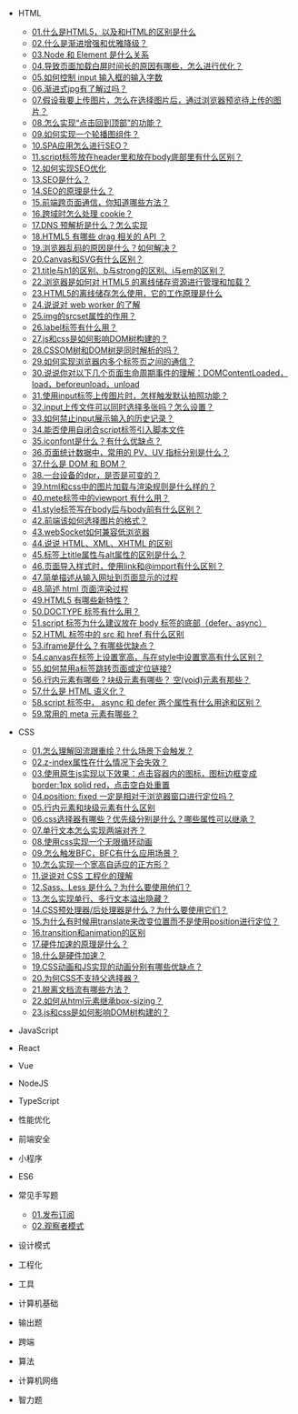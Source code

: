 * HTML
    * [01.什么是HTML5，以及和HTML的区别是什么](md/room/HTML/01)
    * [02.什么是渐进增强和优雅降级？](md/room/HTML/02)
    * [03.Node 和 Element 是什么关系](md/room/HTML/03)
    * [04.导致页面加载白屏时间长的原因有哪些，怎么进行优化？](md/room/HTML/04)
    * [05.如何控制 input 输入框的输入字数](md/room/HTML/05)
    * [06.渐进式jpg有了解过吗？](md/room/HTML/06.md)
    * [07.假设我要上传图片，怎么在选择图片后，通过浏览器预览待上传的图片？](md/room/HTML/07)
    * [08.怎么实现“点击回到顶部”的功能？](md/room/HTML/08)
    * [09.如何实现一个轮播图组件？](md/room/HTML/09)
    * [10.SPA应用怎么进行SEO？](md/room/HTML/10)
    * [11.script标签放在header里和放在body底部里有什么区别？](md/room/HTML/11)
    * [12.如何实现SEO优化](md/room/HTML/12)
    * [13.SEO是什么？](md/room/HTML/13)
    * [14.SEO的原理是什么？](md/room/HTML/14)
    * [15.前端跨页面通信，你知道哪些方法？](md/room/HTML/15)
    * [16.跨域时怎么处理 cookie？](md/room/HTML/16)
    * [17.DNS 预解析是什么？怎么实现](md/room/HTML/17)
    * [18.HTML5 有哪些 drag 相关的 API ？](md/room/HTML/18)
    * [19.浏览器乱码的原因是什么？如何解决？](md/room/HTML/19)
    * [20.Canvas和SVG有什么区别？](md/room/HTML/20)
    * [21.title与h1的区别、b与strong的区别、i与em的区别？](md/room/HTML/21)
    * [22.浏览器是如何对 HTML5 的离线储存资源进行管理和加载？](md/room/HTML/22)
    * [23.HTML5的离线储存怎么使用，它的工作原理是什么](md/room/HTML/23)
    * [24.说说对 web worker 的了解](md/room/HTML/24)
    * [25.img的srcset属性的作⽤？](md/room/HTML/25)
    * [26.label标签有什么用？](md/room/HTML/26)
    * [27.js和css是如何影响DOM树构建的？](md/room/HTML/27)
    * [28.CSSOM树和DOM树是同时解析的吗？](md/room/HTML/28)
    * [29.如何实现浏览器内多个标签页之间的通信？](md/room/HTML/29)
    * [30.说说你对以下几个页面生命周期事件的理解：DOMContentLoaded，load，beforeunload，unload](md/room/HTML/30)
    * [31.使用input标签上传图片时，怎样触发默认拍照功能？](md/room/HTML/31)
    * [32.input上传文件可以同时选择多张吗？怎么设置？](md/room/HTML/32)
    * [33.如何禁止input展示输入的历史记录？](md/room/HTML/33)
    * [34.能否使用自闭合script标签引入脚本文件](md/room/HTML/34)
    * [35.iconfont是什么？有什么优缺点？](md/room/HTML/35)
    * [36.页面统计数据中，常用的 PV、UV 指标分别是什么？](md/room/HTML/36)
    * [37.什么是 DOM 和 BOM？](md/room/HTML/37)
    * [38.一台设备的dpr，是否是可变的？](md/room/HTML/38)
    * [39.html和css中的图片加载与渲染规则是什么样的？](md/room/HTML/39)
    * [40.mete标签中的viewport 有什么用？](md/room/HTML/40)
    * [41.style标签写在body后与body前有什么区别？](md/room/HTML/41)
    * [42.前端该如何选择图片的格式？](md/room/HTML/42)
    * [43.webSocket如何兼容低浏览器](md/room/HTML/43)
    * [44.说说 HTML、XML、XHTML 的区别](md/room/HTML/44)
    * [45.标签上title属性与alt属性的区别是什么？](md/room/HTML/45)
    * [46.页面导入样式时，使用link和@import有什么区别？](md/room/HTML/46)
    * [47.简单描述从输入网址到页面显示的过程](md/room/HTML/47)
    * [48.简述 html 页面渲染过程](md/room/HTML/48)
    * [49.HTML5 有哪些新特性？](md/room/HTML/49)
    * [50.DOCTYPE 标签有什么用？](md/room/HTML/50)
    * [51.script 标签为什么建议放在 body 标签的底部（defer、async）](md/room/HTML/51)
    * [52.HTML 标签中的 src 和 href 有什么区别](md/room/HTML/52)
    * [53.iframe是什么？有哪些优缺点？](md/room/HTML/53)
    * [54.canvas在标签上设置宽高，与在style中设置宽高有什么区别？](md/room/HTML/54)
    * [55.如何禁用a标签跳转页面或定位链接?](md/room/HTML/55)
    * [56.行内元素有哪些？块级元素有哪些？ 空(void)元素有那些？](md/room/HTML/56)
    * [57.什么是 HTML 语义化？](md/room/HTML/57)
    * [58.script 标签中， async 和 defer 两个属性有什么用途和区别？](md/room/HTML/58)
    * [59.常用的 meta 元素有哪些？](md/room/HTML/59)

* CSS
    * [01.怎么理解回流跟重绘？什么场景下会触发？](md/room/CSS/01)
    * [02.z-index属性在什么情况下会失效？](md/room/CSS/02)
    * [03.使用原生js实现以下效果：点击容器内的图标，图标边框变成border:1px solid red，点击空白处重置](md/room/CSS/03)
    * [04.position: fixed 一定是相对于浏览器窗口进行定位吗？](md/room/CSS/04)
    * [05.行内元素和块级元素有什么区别](md/room/CSS/05)
    * [06.css选择器有哪些？优先级分别是什么？哪些属性可以继承？](md/room/CSS/06)
    * [07.单行文本怎么实现两端对齐？](md/room/CSS/07)
    * [08.使用css实现一个无限循环动画](md/room/CSS/08)
    * [09.怎么触发BFC，BFC有什么应用场景？](md/room/CSS/09)
    * [10.怎么实现一个宽高自适应的正方形？](md/room/CSS/10)
    * [11.说说对 CSS 工程化的理解](md/room/CSS/11)
    * [12.Sass、Less 是什么？为什么要使用他们？](md/room/CSS/12)
    * [13.怎么实现单行、多行文本溢出隐藏？](md/room/CSS/13)
    * [14.CSS预处理器/后处理器是什么？为什么要使用它们？](md/room/CSS/14)
    * [15.为什么有时候⽤translate来改变位置⽽不是使用position进行定位？](md/room/CSS/15)
    * [16.transition和animation的区别](md/room/CSS/16)
    * [17.硬件加速的原理是什么？](md/room/CSS/17)
    * [18.什么是硬件加速？](md/room/CSS/18)
    * [19.CSS动画和JS实现的动画分别有哪些优缺点？](md/room/CSS/19)
    * [20.为何CSS不支持父选择器？](md/room/CSS/20)
    * [21.脱离文档流有哪些方法？](md/room/CSS/21)
    * [22.如何从html元素继承box-sizing？](md/room/CSS/22)
    * [23.js和css是如何影响DOM树构建的？](md/room/CSS/23)

* JavaScript

* React

* Vue

* NodeJS

* TypeScript

* 性能优化

* 前端安全

* 小程序

* ES6

* 常见手写题
    * [01.发布订阅](md/room/write/01)
    * [02.观察者模式](md/room/write/02)

* 设计模式

* 工程化

* 工具

* 计算机基础

* 输出题

* 跨端

* 算法

* 计算机网络

* 智力题